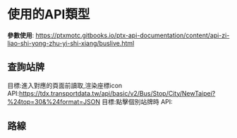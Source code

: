 # 使用的API類型
**參數使用**:
https://ptxmotc.gitbooks.io/ptx-api-documentation/content/api-zi-liao-shi-yong-zhu-yi-shi-xiang/buslive.html


## 查詢站牌
目標:進入對應的頁面前讀取,渲染座標icon
API:https://tdx.transportdata.tw/api/basic/v2/Bus/Stop/City/NewTaipei?%24top=30&%24format=JSON
目標:點擊個別站牌時
API:

## 路線


